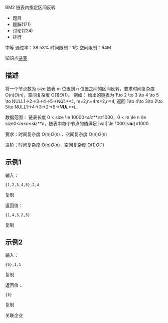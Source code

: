 BM2 链表内指定区间反转







- 题目
- 题解(171)
- 讨论(224)
- 排行

中等 通过率：38.53% 时间限制：1秒 空间限制：64M

知识点[链表](https://www.nowcoder.com/exam/oj?page=1&tab=算法篇&topicId=295?tag=580)

## 描述

将一个节点数为 size 链表 m 位置到 n 位置之间的区间反转，要求时间复杂度 O(n)*O*(*n*)，空间复杂度 O(1)*O*(1)。
例如：
给出的链表为 1\to 2 \to 3 \to 4 \to 5 \to NULL1→2→3→4→5→*N**U**L**L*, m=2,n=4*m*=2,*n*=4,
返回 1\to 4\to 3\to 2\to 5\to NULL1→4→3→2→5→*N**U**L**L*.



数据范围： 链表长度 0 < size \le 10000<*s**i**z**e*≤1000，0 < m \le n \le size0<*m*≤*n*≤*s**i**z**e*，链表中每个节点的值满足 |val| \le 1000∣*v**a**l*∣≤1000

要求：时间复杂度 O(n)*O*(*n*) ，空间复杂度 O(n)*O*(*n*)

进阶：时间复杂度 O(n)*O*(*n*)，空间复杂度 O(1)*O*(1)

## 示例1

输入：

```
{1,2,3,4,5},2,4
```

复制

返回值：

```
{1,4,3,2,5}
```

复制

## 示例2

输入：

```
{5},1,1
```

复制

返回值：

```
{5}
```

复制

关联企业